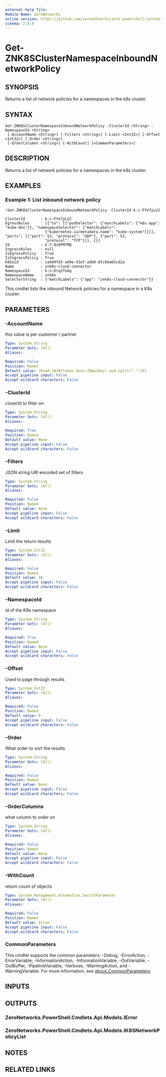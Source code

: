 ```yaml
---
external help file:
Module Name: ZeroNetworks
online version: https://github.com/zeronetworks/zero-powershell/zeronetworks/get-znk8sclusternamespaceinboundnetworkpolicy
schema: 2.0.0
---
```


# Get-ZNK8SClusterNamespaceInboundNetworkPolicy

## SYNOPSIS
Returns a list of network policies for a namespaces in the k8s cluster.

## SYNTAX

```
Get-ZNK8SClusterNamespaceInboundNetworkPolicy -ClusterId <String> -NamespaceId <String>
 [-AccountName <String>] [-Filters <String>] [-Limit <Int32>] [-Offset <Int32>] [-Order <String>]
 [-OrderColumns <String>] [-WithCount] [<CommonParameters>]
```

## DESCRIPTION
Returns a list of network policies for a namespaces in the k8s cluster.

## EXAMPLES

### Example 1: List inbound network policy
```powershell
(Get-ZNK8SClusterNamespaceInboundNetworkPolicy -ClusterId k:c:FYe7yLUJ -NamespaceId k:n:Drq2fo6q).Items
```

```output
ClusterId       : k:c:FYe7yLUJ
EgressRules     : [{"to": [{"podSelector": {"matchLabels": {"k8s-app": "kube-dns"}}, "namespaceSelector": {"matchLabels": 
                  {"kubernetes.io/metadata.name": "kube-system"}}}], "ports": [{"port": 53, "protocol": "UDP"}, {"port": 53, 
                  "protocol": "TCP"}]}, {}]
Id              : k:f:8x0PM7MQ
IngressRules    : null
IsEgressPolicy  : True
IsIngressPolicy : True
K8SUid          : ca940fd3-a69e-43ef-adb0-0fc04a65cd2a
Name            : znk8s-cloud-connector
NamespaceId     : k:n:Drq2fo6q
NamespaceName   : znk8s
SelectorString  : {"matchLabels": {"app": "znk8s-cloud-connector"}}
```

This cmdlet lists the inbound Network policies for a namespace in a K8s cluster.

## PARAMETERS

### -AccountName
this value is per customer / partner

```yaml
Type: System.String
Parameter Sets: (All)
Aliases:

Required: False
Position: Named
Default value: (Read-ZNJWTtoken $env:ZNApiKey).aud.split(".")[0]
Accept pipeline input: False
Accept wildcard characters: False
```

### -ClusterId
cluserId to filter on

```yaml
Type: System.String
Parameter Sets: (All)
Aliases:

Required: True
Position: Named
Default value: None
Accept pipeline input: False
Accept wildcard characters: False
```

### -Filters
JSON string URI encoded set of filters

```yaml
Type: System.String
Parameter Sets: (All)
Aliases:

Required: False
Position: Named
Default value: None
Accept pipeline input: False
Accept wildcard characters: False
```

### -Limit
Limit the return results

```yaml
Type: System.Int32
Parameter Sets: (All)
Aliases:

Required: False
Position: Named
Default value: 10
Accept pipeline input: False
Accept wildcard characters: False
```

### -NamespaceId
id of the K8s namespace

```yaml
Type: System.String
Parameter Sets: (All)
Aliases:

Required: True
Position: Named
Default value: None
Accept pipeline input: False
Accept wildcard characters: False
```

### -Offset
Used to page through results

```yaml
Type: System.Int32
Parameter Sets: (All)
Aliases:

Required: False
Position: Named
Default value: 0
Accept pipeline input: False
Accept wildcard characters: False
```

### -Order
What order to sort the results

```yaml
Type: System.String
Parameter Sets: (All)
Aliases:

Required: False
Position: Named
Default value: None
Accept pipeline input: False
Accept wildcard characters: False
```

### -OrderColumns
what column to order on

```yaml
Type: System.String
Parameter Sets: (All)
Aliases:

Required: False
Position: Named
Default value: None
Accept pipeline input: False
Accept wildcard characters: False
```

### -WithCount
return count of objects

```yaml
Type: System.Management.Automation.SwitchParameter
Parameter Sets: (All)
Aliases:

Required: False
Position: Named
Default value: $true
Accept pipeline input: False
Accept wildcard characters: False
```

### CommonParameters
This cmdlet supports the common parameters: -Debug, -ErrorAction, -ErrorVariable, -InformationAction, -InformationVariable, -OutVariable, -OutBuffer, -PipelineVariable, -Verbose, -WarningAction, and -WarningVariable. For more information, see [about_CommonParameters](http://go.microsoft.com/fwlink/?LinkID=113216).

## INPUTS

## OUTPUTS

### ZeroNetworks.PowerShell.Cmdlets.Api.Models.IError

### ZeroNetworks.PowerShell.Cmdlets.Api.Models.IK8SNetworkPolicyList

## NOTES

## RELATED LINKS

